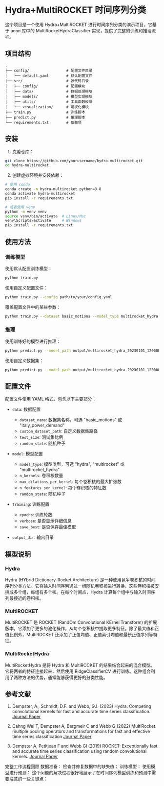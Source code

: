 # Hydra+MultiROCKET 时间序列分类

这个项目是一个使用 Hydra+MultiROCKET 进行时间序列分类的演示项目。它基于 aeon 库中的 MultiRocketHydraClassifier 实现，提供了完整的训练和推理流程。

## 项目结构

```
.
├── config/                 # 配置文件目录
│   └── default.yaml        # 默认配置文件
├── src/                    # 源代码目录
│   ├── config/             # 配置模块
│   ├── data/               # 数据处理模块
│   ├── models/             # 模型实现模块
│   ├── utils/              # 工具函数模块
│   └── visualization/      # 可视化模块
├── train.py                # 训练脚本
├── predict.py              # 推理脚本
└── requirements.txt        # 依赖项
```

## 安装

1. 克隆仓库：

```bash
git clone https://github.com/yourusername/hydra-multirocket.git
cd hydra-multirocket
```

2. 创建虚拟环境并安装依赖：

```bash
# 使用 conda
conda create -n hydra-multirocket python=3.8
conda activate hydra-multirocket
pip install -r requirements.txt

# 或者使用 venv
python -m venv venv
source venv/bin/activate  # Linux/Mac
venv\Scripts\activate     # Windows
pip install -r requirements.txt
```

## 使用方法

### 训练模型

使用默认配置训练模型：

```bash
python train.py
```

使用自定义配置文件：

```bash
python train.py --config path/to/your/config.yaml
```

覆盖配置文件中的某些参数：

```bash
python train.py --dataset basic_motions --model_type multirocket_hydra --output_dir output/my_experiment
```

### 推理

使用训练好的模型进行推理：

```bash
python predict.py --model_path output/multirocket_hydra_20230101_120000/model.pkl
```

使用自定义数据集：

```bash
python predict.py --model_path output/multirocket_hydra_20230101_120000/model.pkl --custom_dataset_path path/to/your/dataset.ts
```

## 配置文件

配置文件使用 YAML 格式，包含以下主要部分：

- `data`: 数据配置
  - `dataset_name`: 数据集名称，可选 "basic_motions" 或 "italy_power_demand"
  - `custom_dataset_path`: 自定义数据集路径
  - `test_size`: 测试集比例
  - `random_state`: 随机种子

- `model`: 模型配置
  - `model_type`: 模型类型，可选 "hydra", "multirocket" 或 "multirocket_hydra"
  - `n_kernels`: 卷积核数量
  - `max_dilations_per_kernel`: 每个卷积核的最大扩张数
  - `n_features_per_kernel`: 每个卷积核的特征数
  - `random_state`: 随机种子

- `training`: 训练配置
  - `epochs`: 训练轮数
  - `verbose`: 是否显示详细信息
  - `save_best`: 是否保存最佳模型

- `output_dir`: 输出目录

## 模型说明

### Hydra

Hydra (HYbrid Dictionary-Rocket Architecture) 是一种使用竞争卷积核的时间序列分类方法。它将输入时间序列通过一组随机卷积核进行转换，这些卷积核被安排成多个组，每组有多个核。在每个时间点，Hydra 计算每个组中与输入时间序列最接近的卷积核。

### MultiROCKET

MultiROCKET 是 ROCKET (RandOm Convolutional KErnel Transform) 的扩展版本，它添加了更多的池化操作，从每个卷积核中提取更多特征。除了最大值和正值比例外，MultiROCKET 还添加了正值均值、正值索引均值和最长正值序列等特征。

### MultiRocketHydra

MultiRocketHydra 是将 Hydra 和 MultiROCKET 的结果结合起来的混合模型。它将两者的特征连接起来，然后使用 RidgeClassifierCV 进行训练。这种组合利用了两种方法的优势，通常能够获得更好的分类性能。

## 参考文献

1. Dempster, A., Schmidt, D.F. and Webb, G.I. (2023) Hydra: Competing convolutional kernels for fast and accurate time series classification. [Journal Paper](https://link.springer.com/article/10.1007/s10618-023-00939-3)

2. Cahng Wei T, Dempster A, Bergmeir C and Webb G (2022) MultiRocket: multiple pooling operators and transformations for fast and effective time series classification [Journal Paper](https://link.springer.com/article/10.1007/s10618-022-00844-1)

3. Dempster A, Petitjean F and Webb GI (2019) ROCKET: Exceptionally fast and accurate time series classification using random convolutional kernels. [Journal Paper](https://link.springer.com/article/10.1007/s10618-020-00701-z)


完整工作流程回顾
数据准备：
检查并修复数据中的缺失值：
训练模型：
使用模型进行预测：
这个问题的解决过程很好地展示了在时间序列模型训练和预测中需要注意的一些关键点：
